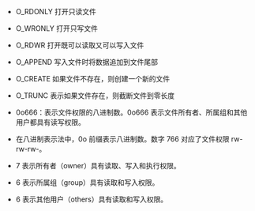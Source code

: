 
- O_RDONLY 打开只读文件
- O_WRONLY 打开只写文件
- O_RDWR 打开既可以读取又可以写入文件
- O_APPEND 写入文件时将数据追加到文件尾部
- O_CREATE 如果文件不存在，则创建一个新的文件
- O_TRUNC 表示如果文件存在，则截断文件到零长度
- 0o666：表示文件权限的八进制数。0o666 表示文件所有者、所属组和其他用户都具有读写权限。

- 在八进制表示法中，0o 前缀表示八进制数。数字 766 对应了文件权限 rw-rw-rw-。
- 7 表示所有者（owner）具有读取、写入和执行权限。
- 6 表示所属组（group）具有读取和写入权限。
- 6 表示其他用户（others）具有读取和写入权限。


